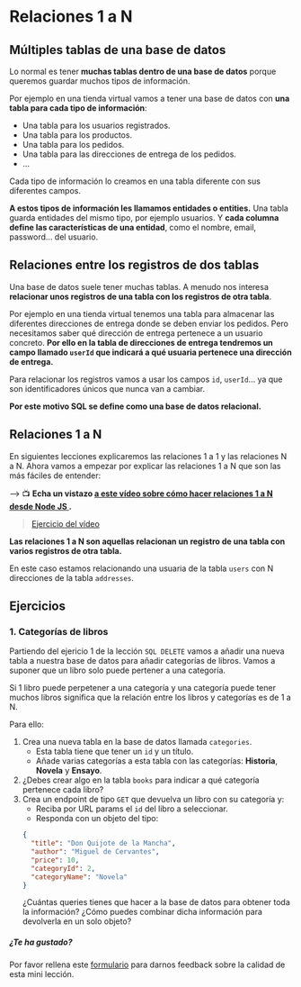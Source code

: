 # Relaciones 1 a N

## Múltiples tablas de una base de datos

Lo normal es tener **muchas tablas dentro de una base de datos** porque queremos guardar muchos tipos de información.

Por ejemplo en una tienda virtual vamos a tener una base de datos con **una tabla para cada tipo de información**:

- Una tabla para los usuarios registrados.
- Una tabla para los productos.
- Una tabla para los pedidos.
- Una tabla para las direcciones de entrega de los pedidos.
- ...

Cada tipo de información lo creamos en una tabla diferente con sus diferentes campos.

**A estos tipos de información les llamamos entidades o entities.** Una tabla guarda entidades del mismo tipo, por ejemplo usuarios. Y **cada columna define las características de una entidad**, como el nombre, email, password... del usuario.

## Relaciones entre los registros de dos tablas

Una base de datos suele tener muchas tablas. A menudo nos interesa **relacionar unos registros de una tabla con los registros de otra tabla**.

Por ejemplo en una tienda virtual tenemos una tabla para almacenar las diferentes direcciones de entrega donde se deben enviar los pedidos. Pero necesitamos saber qué dirección de entrega pertenece a un usuario concreto. **Por ello en la tabla de direcciones de entrega tendremos un campo llamado `userId` que indicará a qué usuaria pertenece una dirección de entrega.**

Para relacionar los registros vamos a usar los campos `id`, `userId`... ya que son identificadores únicos que nunca van a cambiar.

**Por este motivo SQL se define como una base de datos relacional.**

## Relaciones 1 a N

En siguientes lecciones explicaremos las relaciones 1 a 1 y las relaciones N a N. Ahora vamos a empezar por explicar las relaciones 1 a N que son las más fáciles de entender:

&#10230; &#128250; **Echa un vistazo [a este vídeo sobre cómo hacer relaciones 1 a N desde Node JS
](https://www.youtube.com/watch?v=gokEW7ivt1s).**

> [Ejercicio del vídeo](https://github.com/Adalab/ejercicios-de-los-materiales/tree/main/promo-l/4-5-2-sql-relations-1-n)

**Las relaciones 1 a N son aquellas relacionan un registro de una tabla con varios registros de otra tabla.**

En este caso estamos relacionando una usuaria de la tabla `users` con N direcciones de la tabla `addresses`.

## Ejercicios

### 1. Categorías de libros

Partiendo del ejericio 1 de la lección `SQL DELETE` vamos a añadir una nueva tabla a nuestra base de datos para añadir categorías de libros. Vamos a suponer que un libro solo puede pertener a una categoría.

Si 1 libro puede perpetener a una categoría y una categoría puede tener muchos libros significa que la relación entre los libros y categorías es de 1 a N.

Para ello:

1. Crea una nueva tabla en la base de datos llamada `categories`.
   - Esta tabla tiene que tener un `id` y un título.
   - Añade varias categorías a esta tabla con las categorías: **Historia**, **Novela** y **Ensayo**.
1. ¿Debes crear algo en la tabla `books` para indicar a qué categoría pertenece cada libro?
1. Crea un endpoint de tipo `GET` que devuelva un libro con su categoría y:
   - Reciba por URL params el `id` del libro a seleccionar.
   - Responda con un objeto del tipo:
   ```json
   {
     "title": "Don Quijote de la Mancha",
     "author": "Miguel de Cervantes",
     "price": 10,
     "categoryId": 2,
     "categoryName": "Novela"
   }
   ```
   ¿Cuántas queries tienes que hacer a la base de datos para obtener toda la información? ¿Cómo puedes combinar dicha información para devolverla en un solo objeto?

##### ¿Te ha gustado?

Por favor rellena este [formulario](https://adalab.typeform.com/to/Rc0bft9x) para darnos feedback sobre la calidad de esta mini lección.